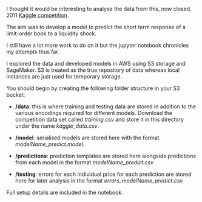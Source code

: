 I thought it would be interesting to analyse the data from this, now closed, 2011 [Kaggle competition](https://www.kaggle.com/c/AlgorithmicTradingChallenge/).

The aim was to develop a model to predict the short term response of a limit-order book to a liquidity shock.

I still have a lot more work to do on it but the jupyter notebook chronicles my attempts thus far.

I explored the data and developed models in AWS using S3 storage and SageMaker. S3 is treated as the true repository of data whereas local instances are just used for temporary storage.

You should begin by creating the following folder structure in your S3 bucket:

* **/data**: this is where training and testing data are stored in addition to the various encodings required for different models. Download the competition data set called *training.csv* and store it in this directory under the name *kaggle_data.csv*.

* **/model**: serialised models are stored here with the format *modelName_predict.model*.

* **/predictions**: prediction templates are stored here alongside predictions from each model in the format *modelName_predict.csv*

* **/testing**: errors for each individual price for each prediction are stored here for later analysis in the format *errors_modelName_predict.csv*

Full setup details are included in the notebook.
